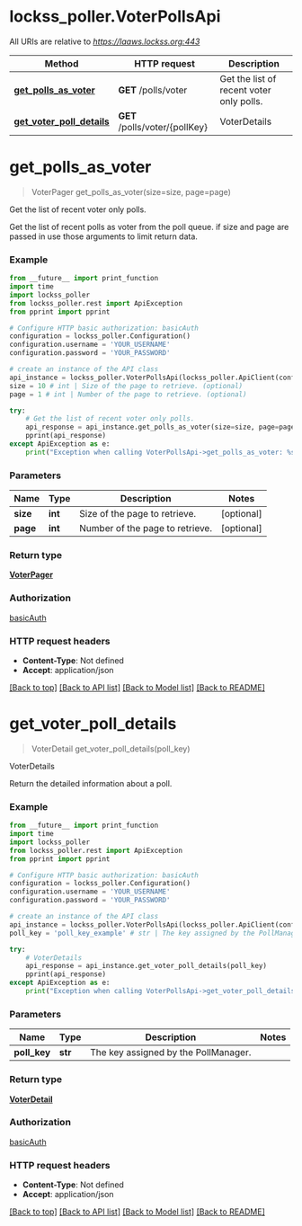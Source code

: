 # lockss_poller.VoterPollsApi

All URIs are relative to *https://laaws.lockss.org:443*

Method | HTTP request | Description
------------- | ------------- | -------------
[**get_polls_as_voter**](VoterPollsApi.md#get_polls_as_voter) | **GET** /polls/voter | Get the list of recent voter only polls.
[**get_voter_poll_details**](VoterPollsApi.md#get_voter_poll_details) | **GET** /polls/voter/{pollKey} | VoterDetails


# **get_polls_as_voter**
> VoterPager get_polls_as_voter(size=size, page=page)

Get the list of recent voter only polls.

Get the list of recent polls as voter from the poll queue. if size and page are passed in use those arguments to limit return data.

### Example
```python
from __future__ import print_function
import time
import lockss_poller
from lockss_poller.rest import ApiException
from pprint import pprint

# Configure HTTP basic authorization: basicAuth
configuration = lockss_poller.Configuration()
configuration.username = 'YOUR_USERNAME'
configuration.password = 'YOUR_PASSWORD'

# create an instance of the API class
api_instance = lockss_poller.VoterPollsApi(lockss_poller.ApiClient(configuration))
size = 10 # int | Size of the page to retrieve. (optional)
page = 1 # int | Number of the page to retrieve. (optional)

try:
    # Get the list of recent voter only polls.
    api_response = api_instance.get_polls_as_voter(size=size, page=page)
    pprint(api_response)
except ApiException as e:
    print("Exception when calling VoterPollsApi->get_polls_as_voter: %s\n" % e)
```

### Parameters

Name | Type | Description  | Notes
------------- | ------------- | ------------- | -------------
 **size** | **int**| Size of the page to retrieve. | [optional] 
 **page** | **int**| Number of the page to retrieve. | [optional] 

### Return type

[**VoterPager**](VoterPager.md)

### Authorization

[basicAuth](../README.md#basicAuth)

### HTTP request headers

 - **Content-Type**: Not defined
 - **Accept**: application/json

[[Back to top]](#) [[Back to API list]](../README.md#documentation-for-api-endpoints) [[Back to Model list]](../README.md#documentation-for-models) [[Back to README]](../README.md)

# **get_voter_poll_details**
> VoterDetail get_voter_poll_details(poll_key)

VoterDetails

Return the detailed information about a poll.

### Example
```python
from __future__ import print_function
import time
import lockss_poller
from lockss_poller.rest import ApiException
from pprint import pprint

# Configure HTTP basic authorization: basicAuth
configuration = lockss_poller.Configuration()
configuration.username = 'YOUR_USERNAME'
configuration.password = 'YOUR_PASSWORD'

# create an instance of the API class
api_instance = lockss_poller.VoterPollsApi(lockss_poller.ApiClient(configuration))
poll_key = 'poll_key_example' # str | The key assigned by the PollManager.

try:
    # VoterDetails
    api_response = api_instance.get_voter_poll_details(poll_key)
    pprint(api_response)
except ApiException as e:
    print("Exception when calling VoterPollsApi->get_voter_poll_details: %s\n" % e)
```

### Parameters

Name | Type | Description  | Notes
------------- | ------------- | ------------- | -------------
 **poll_key** | **str**| The key assigned by the PollManager. | 

### Return type

[**VoterDetail**](VoterDetail.md)

### Authorization

[basicAuth](../README.md#basicAuth)

### HTTP request headers

 - **Content-Type**: Not defined
 - **Accept**: application/json

[[Back to top]](#) [[Back to API list]](../README.md#documentation-for-api-endpoints) [[Back to Model list]](../README.md#documentation-for-models) [[Back to README]](../README.md)

